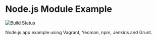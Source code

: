 # Node.js Module Example

[![Build Status](https://travis-ci.org/PetterKraabol/school-nodejs-example.svg)](https://travis-ci.org/PetterKraabol/school-nodejs-example)

Node.js app example using Vagrant, Yeoman, npm, Jenkins and Grunt.
